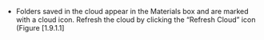 

-   Folders saved in the cloud appear in the Materials box and are
    marked with a cloud icon. Refresh the cloud by clicking the &ldquo;Refresh
    Cloud&rdquo; icon (Figure&nbsp;[1.9.1.1]